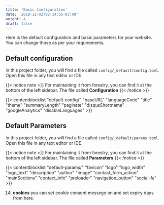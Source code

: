 ```yaml
---
title: 'Basic Configuration'
date: '2019-12-02T08:14:55-03:00'
weight: 4
draft: false
---
```


Here is the default configuration and basic parameters for your website. You can change those as per your requirements.

## Default configuration
In this project folder, you will find a file called `config/_default/config.toml`. Open this file in any text editor or IDE.

{{< notice note >}}
For maintaining it from forestry, you can find it at the bottom of the left sidebar. The file called **Configuration**
{{< /notice >}}

{{< contentblocklist "default-config/" "baseURL" "languageCode" "title" "theme" "summaryLength" "paginate" "disqusShortname" "googleAnalytics" "disableLanguages" >}}


## Default Parameters
In this project folder, you will find a file called `config/_default/params.toml`. Open this file in any text editor or IDE.

{{< notice note >}}
For maintaining it from forestry, you can find it at the bottom of the left sidebar. The file called **Parameters**
{{< /notice >}}

{{< contentblocklist "default-params/" "favicon" "logo" "logo_width"  "logo_text" "description" "author" "image" "contact_form_action" "mainSections" "contact_info" "preloader" "navigation_button" "social-fa" >}}

14. **cookies**  you can set cookie consent messege on and set expiry days from here.